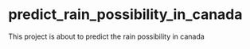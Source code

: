 # predict_rain_possibility_in_canada
This project is about to predict the rain possibility in canada
